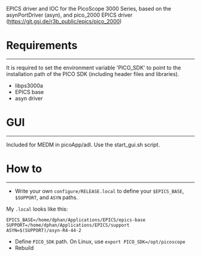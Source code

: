 EPICS driver and IOC for the PicoScope 3000 Series, based on the asynPortDriver (asyn), and pico_2000 EPICS driver (https://git.gsi.de/r3b_public/epics/pico_2000)

# Requirements
---

It is required to set the environment variable 'PICO_SDK' to point to the
installation path of the PICO SDK (including header files and libraries).

- libps3000a
- EPICS base
- asyn driver

# GUI
---

Included for MEDM in picoApp/adl.
Use the start_gui.sh script.


# How to
---
- Write your own `configure/RELEASE.local` to define your `$EPICS_BASE`, `$SUPPORT`, and `ASYN` paths.

My `.local` looks like this:
```
EPICS_BASE=/home/dphan/Applications/EPICS/epics-base
SUPPORT=/home/dphan/Applications/EPICS/support
ASYN=$(SUPPORT)/asyn-R4-44-2
```

- Define `PICO_SDK` path. On Linux, use `export PICO_SDK=/opt/picoscope`
- Rebuild
